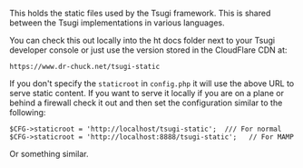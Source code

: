 
This holds the static files used by the Tsugi framework.  This is shared between the
Tsugi implementations in various languages.

You can check this out locally into the ht docs folder next to your Tsugi
developer console or just use the version stored in the CloudFlare CDN at:

    https://www.dr-chuck.net/tsugi-static
    
If you don't specify the `staticroot` in `config.php` it will use the above
URL to serve static content.  If you want to serve it locally if you are on 
a plane or behind a firewall check it out and then set the configuration similar
to the following:

    $CFG->staticroot = 'http://localhost/tsugi-static';  /// For normal
    $CFG->staticroot = 'http://localhost:8888/tsugi-static';   // For MAMP

Or something similar.
